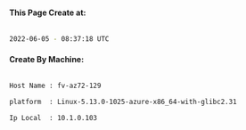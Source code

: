 
   
#### This Page Create at:

```bash

2022-06-05 - 08:37:18 UTC

```

#### Create By Machine:

```bash

Host Name : fv-az72-129

platform  : Linux-5.13.0-1025-azure-x86_64-with-glibc2.31

Ip Local  : 10.1.0.103

```


